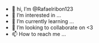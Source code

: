 - 👋 hi, I’m @Rafaelribon123
- 👀 I’m interested in ...
- 🌱 I’m currently learning ...
- 💞️ I’m looking to collaborate on <3
- 📫 How to reach me ...

<!---
Rafaelribon123/Rafaelribon123 is a ✨ special ✨ repository because its `README.md` (this file) appears on your GitHub profile.
You can click the Preview link to take a look at your changes.
--->
